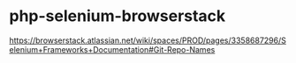 # php-selenium-browserstack
https://browserstack.atlassian.net/wiki/spaces/PROD/pages/3358687296/Selenium+Frameworks+Documentation#Git-Repo-Names

